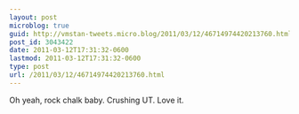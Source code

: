 ```yaml
---
layout: post
microblog: true
guid: http://vmstan-tweets.micro.blog/2011/03/12/46714974420213760.html
post_id: 3043422
date: 2011-03-12T17:31:32-0600
lastmod: 2011-03-12T17:31:32-0600
type: post
url: /2011/03/12/46714974420213760.html
---
```

Oh yeah, rock chalk baby. Crushing UT. Love it.
